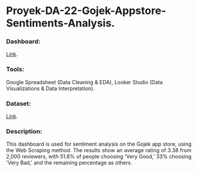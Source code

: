 # Proyek-DA-22-Gojek-Appstore-Sentiments-Analysis.
### Dashboard:
[Link](https://lookerstudio.google.com/u/0/reporting/34782978-05dd-4b17-8dfc-4ebad5ecb092/page/Bku9D).
### Tools:
Google Spreadsheet (Data Cleaning & EDA), Looker Studio (Data Visualizations & Data Interpretation).
### Dataset: 
[Link](https://www.kaggle.com/datasets/imamsatrio/app-store-gojek-reviews).
### Description:
<p align="justify"> This dashboard is used for sentiment analysis on the Gojek app store, using the Web Scraping method. The results show an average rating of 3.38 from 2,000 reviewers, with 51.8% of people choosing 'Very Good,' 33% choosing 'Very Bad,' and the remaining percentage as others. </p>
